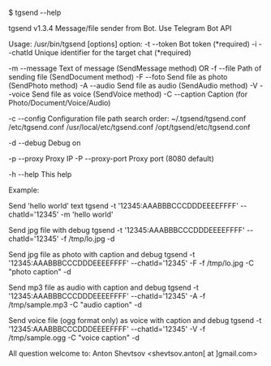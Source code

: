 $ tgsend --help

tgsend v1.3.4
Message/file sender from Bot. Use Telegram Bot API

Usage: /usr/bin/tgsend [options]
option:
  -t --token         Bot token (*required)
  -i --chatId        Unique identifier for the target chat (*required)

  -m --message       Text of message (SendMessage method)
                OR
  -f --file          Path of sending file (SendDocument method)
  -F --foto          Send file as photo (SendPhoto method)
  -A --audio         Send file as audio (SendAudio method)
  -V --voice         Send file as voice (SendVoice method)
  -C --caption       Caption (for Photo/Document/Voice/Audio)


  -c --config        Configuration file path
                     search order:
                             ~/.tgsend/tgsend.conf
                             /etc/tgsend.conf
                             /usr/local/etc/tgsend.conf
                             /opt/tgsend/etc/tgsend.conf

  -d --debug         Debug on

  -p --proxy         Proxy IP
  -P --proxy-port    Proxy port (8080 default)

  -h --help          This help

Example:

Send 'hello world' text
tgsend -t '12345:AAABBBCCCDDDEEEEFFFF' --chatId='12345' -m 'hello world'

Send jpg file with debug
tgsend -t '12345:AAABBBCCCDDDEEEEFFFF' --chatId='12345' -f /tmp/lo.jpg -d

Send jpg file as photo with caption and debug
tgsend -t '12345:AAABBBCCCDDDEEEEFFFF' --chatId='12345' -F -f /tmp/lo.jpg -C "photo caption" -d

Send mp3 file as audio with caption and debug
tgsend -t '12345:AAABBBCCCDDDEEEEFFFF' --chatId='12345' -A -f /tmp/sample.mp3 -C "audio caption" -d

Send voice file (ogg format only) as voice with caption and debug
tgsend -t '12345:AAABBBCCCDDDEEEEFFFF' --chatId='12345' -V -f /tmp/sample.ogg -C "voice caption" -d

All question welcome to: Anton Shevtsov <shevtsov.anton[ at ]gmail.com>

